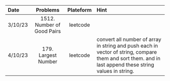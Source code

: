 | Date      | Problems | Plateform | Hint |
| :---        |    :----:   |  :----:   |          :--- |
|3/10/23 | 1512. Number of Good Pairs | leetcode ||
| 4/10/23  | 179. Largest Number     |    leetcode |convert all number of array in string and push each in vector of string, compare them and sort them. and in last append these string values in string.  |
